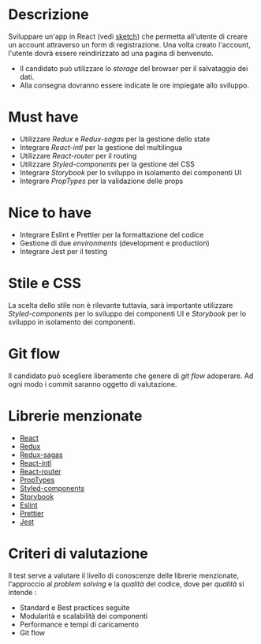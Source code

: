 # Descrizione

Sviluppare un'app in React (vedi [sketch](https://precursorapp.com/document/React-test-17592208123629)) che permetta all'utente di creare un account attraverso un form di registrazione. Una volta creato l'account, l'utente dovrà essere reindirizzato ad una pagina di benvenuto. 

- Il candidato può utilizzare lo _storage_ del browser per il salvataggio dei dati.
- Alla consegna dovranno essere indicate le ore impiegate allo sviluppo.

# Must have

- Utilizzare _Redux_ e _Redux-sagas_ per la gestione dello state
- Integrare _React-intl_ per la gestione del multilingua
- Utilizzare _React-router_ per il routing
- Utilizzare _Styled-components_ per la gestione del CSS
- Integrare _Storybook_ per lo sviluppo in isolamento dei componenti UI
- Integrare _PropTypes_ per la validazione delle props


# Nice to have

- Integrare Eslint e Prettier per la formattazione del codice
- Gestione di due _environments_ (development e production)
- Integrare Jest per il testing

# Stile e CSS

La scelta dello stile non è rilevante tuttavia, sarà importante utilizzare _Styled-components_ per lo sviluppo dei componenti UI e _Storybook_ per lo sviluppo in isolamento dei componenti.

# Git flow

Il candidato può scegliere liberamente che genere di _git flow_ adoperare. Ad ogni modo i commit saranno oggetto di valutazione. 

# Librerie menzionate

- [React](https://reactjs.org)
- [Redux](https://redux.js.org)
- [Redux-sagas](https://redux-saga.js.org)
- [React-intl](https://github.com/yahoo/react-intl)
- [React-router](https://reacttraining.com/react-router/web/guides/quick-start)
- [PropTypes](https://reactjs.org/docs/typechecking-with-proptypes.html)
- [Styled-components](https://www.styled-components.com)
- [Storybook](https://storybook.js.org)
- [Eslint](https://eslint.org)
- [Prettier](https://prettier.io)
- [Jest](https://jestjs.io)

# Criteri di valutazione

Il test serve a valutare il livello di conoscenze delle librerie menzionate, l'approccio al _problem solving_ e la _qualità_ del codice, dove per _qualità_ si intende :

- Standard e Best practices seguite
- Modularità e scalabilità dei componenti 
- Performance e tempi di caricamento
- Git flow
